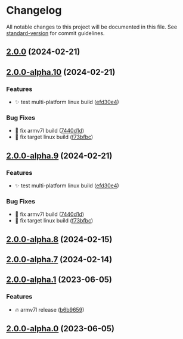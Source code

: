 # Changelog

All notable changes to this project will be documented in this file. See [standard-version](https://github.com/conventional-changelog/standard-version) for commit guidelines.

## [2.0.0](https://github.com/dewiweb/spacemouse-osc/compare/v2.0.0-alpha.10...v2.0.0) (2024-02-21)

## [2.0.0-alpha.10](https://github.com/dewiweb/spacemouse-osc/compare/v2.0.0-alpha.8...v2.0.0-alpha.10) (2024-02-21)


### Features

* :sparkles: test multi-platform linux build ([efd30e4](https://github.com/dewiweb/spacemouse-osc/commit/efd30e4e6b14a25aad259d0512ab9816a98229ba))


### Bug Fixes

* :bug: fix armv7l build ([7440d1d](https://github.com/dewiweb/spacemouse-osc/commit/7440d1d520aca8258a11ac4cd85cebe3796a777f))
* :bug: fix target linux build ([f73bfbc](https://github.com/dewiweb/spacemouse-osc/commit/f73bfbcc4947547a781138a0e8c841fd51585516))

## [2.0.0-alpha.9](https://github.com/dewiweb/spacemouse-osc/compare/v2.0.0-alpha.8...v2.0.0-alpha.9) (2024-02-21)


### Features

* :sparkles: test multi-platform linux build ([efd30e4](https://github.com/dewiweb/spacemouse-osc/commit/efd30e4e6b14a25aad259d0512ab9816a98229ba))


### Bug Fixes

* :bug: fix armv7l build ([7440d1d](https://github.com/dewiweb/spacemouse-osc/commit/7440d1d520aca8258a11ac4cd85cebe3796a777f))
* :bug: fix target linux build ([f73bfbc](https://github.com/dewiweb/spacemouse-osc/commit/f73bfbcc4947547a781138a0e8c841fd51585516))

## [2.0.0-alpha.8](https://github.com/dewiweb/spacemouse-osc/compare/v2.0.0-alpha.7...v2.0.0-alpha.8) (2024-02-15)

## [2.0.0-alpha.7](https://github.com/dewiweb/spacemouse-osc/compare/v2.0.0-alpha.6...v2.0.0-alpha.7) (2024-02-14)

## [2.0.0-alpha.1](https://github.com/dewiweb/spacemouse-osc/compare/v2.0.0-alpha.0...v2.0.0-alpha.1) (2023-06-05)


### Features

* :fire: armv7l release ([b6b9659](https://github.com/dewiweb/spacemouse-osc/commit/b6b9659b7439225781dda148113e214c5981c5a1))

## [2.0.0-alpha.0](https://github.com/dewiweb/spacemouse-osc/compare/v2.0.0-beta.1...v2.0.0-alpha.0) (2023-06-05)
